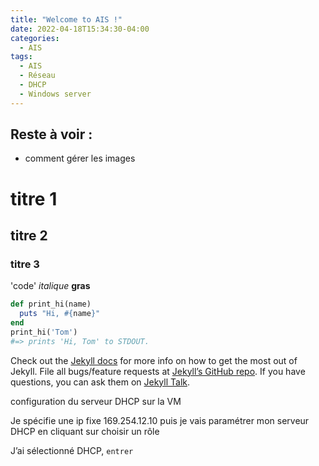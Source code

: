 ```yaml
---
title: "Welcome to AIS !"
date: 2022-04-18T15:34:30-04:00
categories:
  - AIS
tags:
  - AIS
  - Réseau
  - DHCP
  - Windows server 
---
```


## Reste à voir :
- comment gérer les images

# titre 1
## titre 2
### titre 3
'code'
*italique*
**gras**

```ruby
def print_hi(name)
  puts "Hi, #{name}"
end
print_hi('Tom')
#=> prints 'Hi, Tom' to STDOUT.
```

Check out the [Jekyll docs][jekyll-docs] for more info on how to get the most out of Jekyll. File all bugs/feature requests at [Jekyll’s GitHub repo][jekyll-gh]. If you have questions, you can ask them on [Jekyll Talk][jekyll-talk].

[jekyll-docs]: https://jekyllrb.com/docs/home
[jekyll-gh]:   https://github.com/jekyll/jekyll
[jekyll-talk]: https://talk.jekyllrb.com/

configuration du serveur DHCP sur la VM

Je spécifie une ip fixe 169.254.12.10 puis je vais paramétrer mon serveur DHCP en cliquant sur choisir un rôle

J’ai sélectionné DHCP, `entrer`
